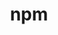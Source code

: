 ---
title: "npm"
layout: cache
categories: [package, develop]
meta: {"versions": ["9.3.1"], "compilers": ["gcc@=10.2.1", "gcc@=7.5.0"], "oss": ["centos7", "ubuntu18.04"], "platforms": ["linux"], "targets": ["x86_64_v3"], "stacks": ["developer-tools", "developer-tools-manylinux2014", "root"], "num_specs": 11, "num_specs_by_stack": {"developer-tools-manylinux2014": 7, "root": 11, "developer-tools": 4}}
spec_details: [{"hash": "djreadgsx6b4f43q4b2ry7h74v45u6yq", "compiler": "gcc@=10.2.1", "versions": ["9.3.1"], "os": "centos7", "platform": "linux", "target": "x86_64_v3", "variants": ["build_system=generic"], "stacks": ["developer-tools-manylinux2014", "root"], "size": "-", "tarball": "https://binaries.spack.io/develop/build_cache/linux-centos7-x86_64_v3/gcc-10.2.1/npm-9.3.1/linux-centos7-x86_64_v3-gcc-10.2.1-npm-9.3.1-djreadgsx6b4f43q4b2ry7h74v45u6yq.spack"}, {"hash": "2fo3omvvs3pdozy7vbcdy32wpcaixyrl", "compiler": "gcc@=10.2.1", "versions": ["9.3.1"], "os": "centos7", "platform": "linux", "target": "x86_64_v3", "variants": ["build_system=generic"], "stacks": ["developer-tools-manylinux2014", "root"], "size": "-", "tarball": "https://binaries.spack.io/develop/build_cache/linux-centos7-x86_64_v3/gcc-10.2.1/npm-9.3.1/linux-centos7-x86_64_v3-gcc-10.2.1-npm-9.3.1-2fo3omvvs3pdozy7vbcdy32wpcaixyrl.spack"}, {"hash": "noseurlgtk457mc3qsozjfql7iyz3dth", "compiler": "gcc@=10.2.1", "versions": ["9.3.1"], "os": "centos7", "platform": "linux", "target": "x86_64_v3", "variants": ["build_system=generic"], "stacks": ["developer-tools-manylinux2014", "root"], "size": "-", "tarball": "https://binaries.spack.io/develop/build_cache/linux-centos7-x86_64_v3/gcc-10.2.1/npm-9.3.1/linux-centos7-x86_64_v3-gcc-10.2.1-npm-9.3.1-noseurlgtk457mc3qsozjfql7iyz3dth.spack"}, {"hash": "mytg4z3zkaakf36aov74qxfxc57ep5iz", "compiler": "gcc@=10.2.1", "versions": ["9.3.1"], "os": "centos7", "platform": "linux", "target": "x86_64_v3", "variants": ["build_system=generic"], "stacks": ["developer-tools-manylinux2014", "root"], "size": "-", "tarball": "https://binaries.spack.io/develop/build_cache/linux-centos7-x86_64_v3/gcc-10.2.1/npm-9.3.1/linux-centos7-x86_64_v3-gcc-10.2.1-npm-9.3.1-mytg4z3zkaakf36aov74qxfxc57ep5iz.spack"}, {"hash": "qdme7epxp3tz46gt73pfkex6bijon2ng", "compiler": "gcc@=10.2.1", "versions": ["9.3.1"], "os": "centos7", "platform": "linux", "target": "x86_64_v3", "variants": ["build_system=generic"], "stacks": ["developer-tools-manylinux2014", "root"], "size": "-", "tarball": "https://binaries.spack.io/develop/build_cache/linux-centos7-x86_64_v3/gcc-10.2.1/npm-9.3.1/linux-centos7-x86_64_v3-gcc-10.2.1-npm-9.3.1-qdme7epxp3tz46gt73pfkex6bijon2ng.spack"}, {"hash": "vyadmvmzjpd7gh5yebgmqxb6yigqyqnk", "compiler": "gcc@=10.2.1", "versions": ["9.3.1"], "os": "centos7", "platform": "linux", "target": "x86_64_v3", "variants": ["build_system=generic"], "stacks": ["developer-tools-manylinux2014", "root"], "size": "-", "tarball": "https://binaries.spack.io/develop/build_cache/linux-centos7-x86_64_v3/gcc-10.2.1/npm-9.3.1/linux-centos7-x86_64_v3-gcc-10.2.1-npm-9.3.1-vyadmvmzjpd7gh5yebgmqxb6yigqyqnk.spack"}, {"hash": "cm2sqletdzqeqcfqwasxpzxi7zijrwiw", "compiler": "gcc@=10.2.1", "versions": ["9.3.1"], "os": "centos7", "platform": "linux", "target": "x86_64_v3", "variants": ["build_system=generic"], "stacks": ["developer-tools-manylinux2014", "root"], "size": "-", "tarball": "https://binaries.spack.io/develop/build_cache/linux-centos7-x86_64_v3/gcc-10.2.1/npm-9.3.1/linux-centos7-x86_64_v3-gcc-10.2.1-npm-9.3.1-cm2sqletdzqeqcfqwasxpzxi7zijrwiw.spack"}, {"hash": "keo2g227flmiw4m3ng667ubkh66lvyr2", "compiler": "gcc@=7.5.0", "versions": ["9.3.1"], "os": "ubuntu18.04", "platform": "linux", "target": "x86_64_v3", "variants": ["build_system=generic"], "stacks": ["developer-tools", "root"], "size": "-", "tarball": "https://binaries.spack.io/develop/build_cache/linux-ubuntu18.04-x86_64_v3/gcc-7.5.0/npm-9.3.1/linux-ubuntu18.04-x86_64_v3-gcc-7.5.0-npm-9.3.1-keo2g227flmiw4m3ng667ubkh66lvyr2.spack"}, {"hash": "grkkuwz2xpshi2sq4dlir47ilnwdwjc6", "compiler": "gcc@=7.5.0", "versions": ["9.3.1"], "os": "ubuntu18.04", "platform": "linux", "target": "x86_64_v3", "variants": ["build_system=generic"], "stacks": ["developer-tools", "root"], "size": "-", "tarball": "https://binaries.spack.io/develop/build_cache/linux-ubuntu18.04-x86_64_v3/gcc-7.5.0/npm-9.3.1/linux-ubuntu18.04-x86_64_v3-gcc-7.5.0-npm-9.3.1-grkkuwz2xpshi2sq4dlir47ilnwdwjc6.spack"}, {"hash": "u5gwrq6h64nzvw6c5uoh5rawbsl3z6dt", "compiler": "gcc@=7.5.0", "versions": ["9.3.1"], "os": "ubuntu18.04", "platform": "linux", "target": "x86_64_v3", "variants": ["build_system=generic"], "stacks": ["developer-tools", "root"], "size": "-", "tarball": "https://binaries.spack.io/develop/build_cache/linux-ubuntu18.04-x86_64_v3/gcc-7.5.0/npm-9.3.1/linux-ubuntu18.04-x86_64_v3-gcc-7.5.0-npm-9.3.1-u5gwrq6h64nzvw6c5uoh5rawbsl3z6dt.spack"}, {"hash": "pxw457zgcsu3nnfsxcatdeqktrgc6ffq", "compiler": "gcc@=7.5.0", "versions": ["9.3.1"], "os": "ubuntu18.04", "platform": "linux", "target": "x86_64_v3", "variants": ["build_system=generic"], "stacks": ["developer-tools", "root"], "size": "-", "tarball": "https://binaries.spack.io/develop/build_cache/linux-ubuntu18.04-x86_64_v3/gcc-7.5.0/npm-9.3.1/linux-ubuntu18.04-x86_64_v3-gcc-7.5.0-npm-9.3.1-pxw457zgcsu3nnfsxcatdeqktrgc6ffq.spack"}]
---